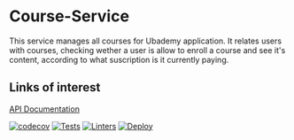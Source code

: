 # Course-Service

This service manages all courses for Ubademy application. It relates users with courses, checking wether a user is allow to enroll a course and see it's content, according to what suscription is it currently paying.

## Links of interest
[API Documentation](https://course-service-ubademy.herokuapp.com/docs#/)

[![codecov](https://codecov.io/gh/Ubademy-2021/Course-Service/branch/master/graph/badge.svg?token=ZWfv2gBNs7)](https://app.codecov.io/gh/Ubademy-2021/Course-Service)
[![Tests](https://github.com/Ubademy-2021/Course-Service/actions/workflows/test.yml/badge.svg)](https://github.com/Ubademy-2021/Course-Service/actions/workflows/test.yml)
[![Linters](https://github.com/Ubademy-2021/Course-Service/actions/workflows/linters.yml/badge.svg)](https://github.com/Ubademy-2021/Course-Service/actions/workflows/linters.yml)
[![Deploy](https://github.com/Ubademy-2021/Course-Service/actions/workflows/deploy.yml/badge.svg)](https://github.com/Ubademy-2021/Course-Service/actions/workflows/deploy.yml)
